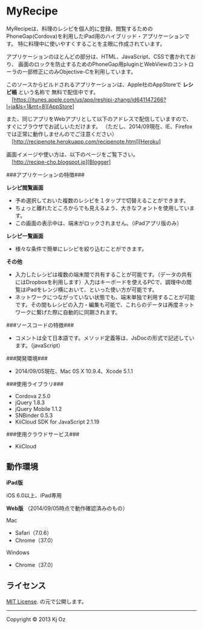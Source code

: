 MyRecipe
======================
MyRecipeは、料理のレシピを個人的に登録、閲覧するためのPhoneGap(Cordova)を利用したiPad用のハイブリッド・アプリケーションです。
特に料理中に使いやすくすることを主眼に作成されています。

アプリケーションのほとんどの部分は、HTML、JavaScript、CSSで書かれており、
画面のロックを防止するためのPhoneGap用pluginとWebViewのコントローラの一部修正にのみObjective-Cを利用しています。

このソースからビルドされるアプリケーションは、Apple社のAppStoreで **レシピ帳** という名称で
無料で配信中です。  
　[https://itunes.apple.com/us/app/reshipi-zhang/id641147266?l=ja&ls=1&mt=8][AppStore]

また、同じアプリをWebアプリとして以下のアドレスで配信していますので、すぐにブラウザでお試しいただけます。
（ただし、2014/09現在、IE、Firefoxでは正常に動作しませんのでご注意ください）
　[http://recipenote.herokuapp.com/recipenote.html][Heroku]

画面イメージや使い方は、以下のページをご覧下さい。  
　[http://recipe-cho.blogspot.jp][Blogger] 

###アプリケーションの特徴###

**レシピ閲覧画面**
* 予め選択しておいた複数のレシピを１タップで切替えることができます。
* ちょっと離れたところからでも見えるよう、大きなフォントを使用しています。 
* この画面の表示中は、端末がロックされません。（iPadアプリ版のみ） 

**レシピ一覧画面**
* 様々な条件で簡単にレシピを絞り込むことができます。 

**その他**
* 入力したレシピは複数の端末間で共有することが可能です。（データの共有にはDropboxを利用します）入力はキーボードを使えるPCで、調理中の閲覧はiPadをレンジ横において、といった使い方が可能です。
* ネットワークにつながっていない状態でも、端末単独で利用することが可能です。その間もレシピの入力・編集も可能で、これらのデータは再度ネットワークに繋げた際に自動的に同期されます。
 
###ソースコードの特徴###

* コメントは全て日本語です。メソッド定義等は、JsDocの形式で記述しています。（javaScript）

###開発環境###

* 2014/09/05現在、Mac 0S X 10.9.4、Xcode 5.1.1

###使用ライブラリ###

* Cordova 2.5.0
* jQuery 1.8.3
* jQuery Mobile 1.1.2
* SNBinder 0.5.3
* KiiCloud SDK for JavaScript 2.1.19

###使用クラウドサービス###

* KiiCloud

動作環境
-----
**iPad版**

iOS 6.0以上、iPad専用

**Web版** （2014/09/05時点で動作確認済みのもの）

Mac
* Safari（7.0.6）
* Chrome（37.0）

Windows
* Chrome（37.0）

ライセンス
-----
 [MIT License][mit]. の元で公開します。  

-----
Copyright &copy; 2013 Kj Oz  

[AppStore]: https://itunes.apple.com/us/app/reshipi-zhang/id641147266?l=ja&ls=1&mt=8
[Heroku]: http://recipenote.herokuapp.com/recipenote2.html
[Blogger]: http://recipe-cho.blogspot.jp
[MIT]: http://www.opensource.org/licenses/mit-license.php